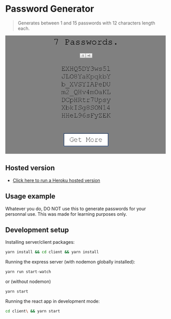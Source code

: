 # Password Generator
> Generates between 1 and 15 passwords with 12 characters length each.

![](PassGen.png)

## Hosted version

  * [Click here to run a Heroku hosted version](https://passwordgenrand.herokuapp.com/)

## Usage example

Whatever you do, DO NOT use this to generate passwords for your personnal use.
This was made for learning purposes only.

## Development setup

Installing server/client packages:

```sh
yarn install && cd client && yarn install
```

Running the express server (with nodemon globally installed):

```sh
yarn run start-watch
```

or (without nodemon)

```sh
yarn start
```

Running the react app in development mode:

```sh
cd client\ && yarn start
```